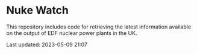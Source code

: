 # Nuke Watch

This repository includes code for retrieving the latest information available on the output of EDF nuclear power plants in the UK.

Last updated: 2023-05-09 21:07